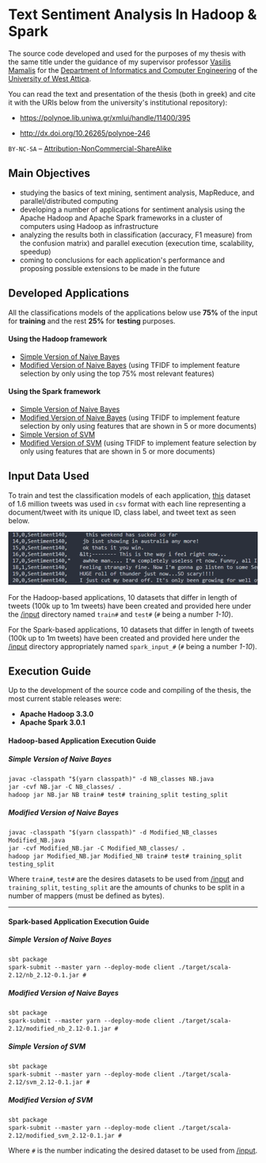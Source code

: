 # Text Sentiment Analysis In Hadoop & Spark

The source code developed and used for the purposes of my thesis with the same title under the guidance of my supervisor professor [Vasilis Mamalis](http://users.teiath.gr/vmamalis/) for the [Department of Informatics and Computer Engineering](http://www.ice.uniwa.gr/en/home/) of the [University of West Attica](https://www.uniwa.gr/en/).

You can read the text and presentation of the thesis (both in greek) and cite it with the URIs below from the university's institutional repository):

* https://polynoe.lib.uniwa.gr/xmlui/handle/11400/395

* http://dx.doi.org/10.26265/polynoe-246


`BY-NC-SA` – [Attribution-NonCommercial-ShareAlike](https://github.com/idleberg/Creative-Commons-Markdown/blob/master/4.0/by-nc-sa.markdown)

## Main Objectives
* studying the basics of text mining, sentiment analysis, MapReduce, and parallel/distributed computing
* developing a number of applications for sentiment analysis using the Apache Hadoop and Apache Spark frameworks in a cluster of computers using Hadoop as infrastructure
* analyzing the results both in classification (accuracy, F1 measure) from the confusion matrix) and parallel execution (execution time, scalability, speedup)
* coming to conclusions for each application's performance and proposing possible extensions to be made in the future

## Developed Applications
All the classifications models of the applications below use **75%** of the input for **training** and the rest **25%** for **testing** purposes.
#### Using the Hadoop framework
  * [Simple Version of Naive Bayes](https://github.com/Coursal/Text-Sentiment-Analysis-In-Hadoop-And-Spark/blob/master/Hadoop/NB.java)
  * [Modified Version of Naive Bayes](https://github.com/Coursal/Text-Sentiment-Analysis-In-Hadoop-And-Spark/blob/master/Hadoop/Modified_NB.java) (using TFIDF to implement feature selection by only using the top 75% most relevant features)
#### Using the Spark framework
  * [Simple Version of Naive Bayes](https://github.com/Coursal/Text-Sentiment-Analysis-In-Hadoop-And-Spark/blob/master/Spark/NB/src/main/scala/NB.scala)
  * [Modified Version of Naive Bayes](https://github.com/Coursal/Text-Sentiment-Analysis-In-Hadoop-And-Spark/blob/master/Spark/Modified_NB/src/main/scala/Modified_NB.scala) (using TFIDF to implement feature selection by only using features that are shown in 5 or more documents)
  * [Simple Version of SVM](https://github.com/Coursal/Text-Sentiment-Analysis-In-Hadoop-And-Spark/blob/master/Spark/SVM/src/main/scala/SVM.scala)
  * [Modified Version of SVM](https://github.com/Coursal/Text-Sentiment-Analysis-In-Hadoop-And-Spark/blob/master/Spark/Modified_SVM/src/main/scala/Modified_SVM.scala) (using TFIDF to implement feature selection by only using features that are shown in 5 or more documents)
  
 ## Input Data Used
 To train and test the classification models of each application, [this](http://thinknook.com/twitter-sentiment-analysis-training-corpus-dataset-2012-09-22/) dataset of 1.6 million tweets was used in `csv` format with each line representing a document/tweet with its unique ID, class label, and tweet text as seen below.
 
![](readme_pics/input_data.png)
 
For the Hadoop-based applications, 10 datasets that differ in length of tweets (100k up to 1m tweets) have been created and provided here under the [/input](https://github.com/Coursal/Text-Sentiment-Analysis-In-Hadoop-And-Spark/tree/master/input) directory named `train#` and `test#` (`#` being a number _1-10_).
 
For the Spark-based applications, 10 datasets that differ in length of tweets (100k up to 1m tweets) have been created and provided here under the [/input](https://github.com/Coursal/Text-Sentiment-Analysis-In-Hadoop-And-Spark/tree/master/input) directory appropriately named `spark_input_#` (`#` being a number _1-10_).
 
## Execution Guide
Up to the development of the source code and compiling of the thesis, the most current stable releases were:
* **Apache Hadoop 3.3.0**
* **Apache Spark 3.0.1**

#### Hadoop-based Application Execution Guide
##### Simple Version of Naive Bayes
```
javac -classpath "$(yarn classpath)" -d NB_classes NB.java
jar -cvf NB.jar -C NB_classes/ .
hadoop jar NB.jar NB train# test# training_split testing_split
```

##### Modified Version of Naive Bayes
```
javac -classpath "$(yarn classpath)" -d Modified_NB_classes Modified_NB.java
jar -cvf Modified_NB.jar -C Modified_NB_classes/ .
hadoop jar Modified_NB.jar Modified_NB train# test# training_split testing_split
```

Where `train#`, `test#` are the desires datasets to be used from [/input](https://github.com/Coursal/Text-Sentiment-Analysis-In-Hadoop-And-Spark/tree/master/input) and `training_split`, `testing_split` are the amounts of chunks to be split in a number of mappers (must be defined as bytes).

---

#### Spark-based Application Execution Guide
##### Simple Version of Naive Bayes
```
sbt package
spark-submit --master yarn --deploy-mode client ./target/scala-2.12/nb_2.12-0.1.jar #
```

##### Modified Version of Naive Bayes
```
sbt package
spark-submit --master yarn --deploy-mode client ./target/scala-2.12/modified_nb_2.12-0.1.jar #
```

##### Simple Version of SVM
```
sbt package
spark-submit --master yarn --deploy-mode client ./target/scala-2.12/svm_2.12-0.1.jar #
```

##### Modified Version of SVM
```
sbt package
spark-submit --master yarn --deploy-mode client ./target/scala-2.12/modified_svm_2.12-0.1.jar #
```

Where `#` is the number indicating the desired dataset to be used from [/input](https://github.com/Coursal/Text-Sentiment-Analysis-In-Hadoop-And-Spark/tree/master/input).
